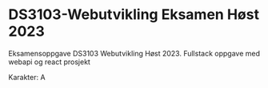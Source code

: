 # DS3103-Webutvikling Eksamen Høst 2023

Eksamensoppgave DS3103 Webutvikling Høst 2023. Fullstack oppgave med webapi og react prosjekt

Karakter: A

